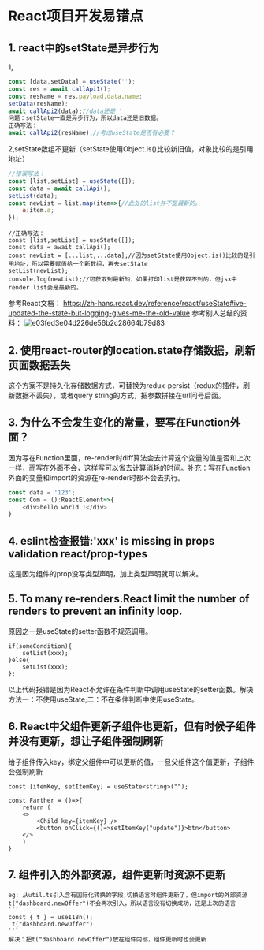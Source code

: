 # React项目开发易错点
## 1. react中的setState是异步行为
1,
```js
const [data,setData] = useState('');
const res = await callApi1();
const resName = res.payload.data.name;
setData(resName);
await callApi2(data);//data还是''
问题：setState一直是异步行为，所以data还是旧数据。
正确写法：
await callApi2(resName);//考虑useState是否有必要？
```
2,setState数组不更新（setState使用Object.is()比较新旧值，对象比较的是引用地址）
```js
//错误写法：
const [list,setList] = useState([]);
const data = await callApi();
setList(data);
const newList = list.map(item=>{//此处的list并不是最新的。
    a:item.a;
});
```

```
//正确写法：
const [list,setList] = useState([]);
const data = await callApi();
const newList = [...list,...data];//因为setState使用Object.is()比较的是引用地址，所以需要赋值给一个新数组，再去setState
setList(newList);
console.log(newList);//可获取到最新的，如果打印list是获取不到的，但jsx中render list会是最新的。
```
参考React文档：
https://zh-hans.react.dev/reference/react/useState#ive-updated-the-state-but-logging-gives-me-the-old-value
参考别人总结的资料：
![e03fed3e04d226de56b2c28664b79d83](https://github.com/Lujinghui1234/Coding-Common-Error/assets/109168485/a9a510f8-0feb-4b45-9676-dfd68a555154)
## 2. 使用react-router的location.state存储数据，刷新页面数据丢失
这个方案不是持久化存储数据方式，可替换为redux-persist（redux的插件，刷新数据不丢失），或者query string的方式，把参数拼接在url问号后面。
## 3. 为什么不会发生变化的常量，要写在Function外面？
因为写在Function里面，re-render时diff算法会去计算这个变量的值是否和上次一样，而写在外面不会，这样写可以省去计算消耗的时间。补充：写在Function外面的变量和import的资源在re-render时都不会去执行。
```js
const data = '123';
const Com = ():ReactElement=>{
    <div>hello world !</div>
}
```
## 4. eslint检查报错:'xxx' is missing in props validation react/prop-types
这是因为组件的prop没写类型声明，加上类型声明就可以解决。
## 5. To many re-renders.React limit the number of renders to prevent an infinity loop.
原因之一是useState的setter函数不规范调用。
```
if(someCondition){
    setList(xxx);
}else{
    setList(xxx);
};
```
以上代码报错是因为React不允许在条件判断中调用useState的setter函数。解决方法一：不使用useState;二：不在条件判断中使用useState。

## 6. React中父组件更新子组件也更新，但有时候子组件并没有更新，想让子组件强制刷新
给子组件传入key，绑定父组件中可以更新的值，一旦父组件这个值更新，子组件会强制刷新
```
const [itemKey, setItemKey] = useState<string>("");

const Farther = ()=>{
    return (
    <>
        <Child key={itemKey} />
        <button onClick={()=>setItemKey("update")}>btn</button>
    </>
    )
}

```

## 7. 组件引入的外部资源，组件更新时资源不更新
    eg: 从util.ts引入含有国际化转换的字段,切换语言时组件更新了，但import的外部资源t("dashboard.newOffer")不会再次引入，所以语言没有切换成功，还是上次的语言
    ```
    const { t } = useI18n();
     t("dashboard.newOffer")
    ```
    解决：把t("dashboard.newOffer")放在组件内部，组件更新时也会更新
    

